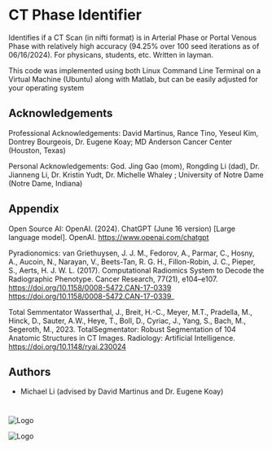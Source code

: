 
# CT Phase Identifier
Identifies if a CT Scan (in nifti format) is in Arterial Phase or Portal Venous Phase with relatively high accuracy (94.25% over 100 seed iterations as of 06/16/2024). For physicans, students, etc. Written in layman.

This code was implemented using both Linux Command Line Terminal on a Virtual Machine (Ubuntu) along with Matlab, but can be easily adjusted for your operating system


## Acknowledgements

Professional Acknowledgements: David Martinus, Rance Tino, Yeseul Kim, Dontrey Bourgeois, Dr. Eugene Koay; MD Anderson Cancer Center (Houston, Texas)

Personal Acknowledgements: God. Jing Gao (mom), Rongding Li (dad), Dr. Jianneng Li, Dr. Kristin Yudt, Dr. Michelle Whaley ; University of Notre Dame (Notre Dame, Indiana)



## Appendix

Open Source AI: OpenAI. (2024). ChatGPT (June 16 version) [Large language model]. OpenAI. https://www.openai.com/chatgpt

Pyradionomics: van Griethuysen, J. J. M., Fedorov, A., Parmar, C., Hosny, A., Aucoin, N., Narayan, V., Beets-Tan, R. G. H., Fillon-Robin, J. C., Pieper, S., Aerts, H. J. W. L. (2017). Computational Radiomics System to Decode the Radiographic Phenotype. Cancer Research, 77(21), e104–e107. https://doi.org/10.1158/0008-5472.CAN-17-0339 <https://doi.org/10.1158/0008-5472.CAN-17-0339>_

Total Semmentator Wasserthal, J., Breit, H.-C., Meyer, M.T., Pradella, M., Hinck, D., Sauter, A.W., Heye, T., Boll, D., Cyriac, J., Yang, S., Bach, M., Segeroth, M., 2023. TotalSegmentator: Robust Segmentation of 104 Anatomic Structures in CT Images. Radiology: Artificial Intelligence. https://doi.org/10.1148/ryai.230024





## Authors

- Michael Li (advised by David Martinus and Dr. Eugene Koay)


#
![Logo](https://th.bing.com/th/id/OIP.ICQTRuf1vNUnGnlSkdVeBAHaCm?rs=1&pid=ImgDetMain)

![Logo](https://onmessage.nd.edu/assets/521244/thumbnail_logos_subbranding_research.jpg)
